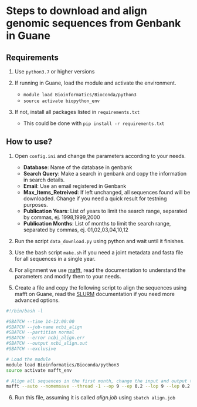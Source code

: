 # Steps to download and align genomic sequences from Genbank in Guane

## Requirements

1. Use `python3.7` or higher versions

2. If running in Guane, load the module and activate the environment.
    - `module load Bioinformatics/Bioconda/python3`
    - `source activate biopython_env`

2. If not, install all packages listed in `requirements.txt`
    - This could be done with `pip install -r requirements.txt`

## How to use?

1. Open `config.ini` and change the parameters according to your needs.
    - **Database**: Name of the database in genbank
    - **Search Query**: Make a search in genbank and copy the information in search details.
    - **Email**: Use an email registered in Genbank
    - **Max_Items_Retreived**: If left unchanged, all sequences found will be downloaded. Change if you need a quick result for testning purposes.
    - **Publication Years**: List of years to limit the search range, separated by commas, ej. 1998,1999,2000
    - **Publication Months**: List of months to limit the search range, separated by commas, ej. 01,02,03,04,10,12

2. Run the script `data_download.py` using python and wait until it finishes.

3. Use the bash script `make.sh` if you need a joint metadata and fasta file for all sequences in a single year.

4. For alignment we use [mafft](https://mafft.cbrc.jp/alignment/software/), read the documentation to understand the parameters and modify them to your needs.

5. Create a file and copy the following script to align the sequences using mafft on Guane, read the [SLURM](https://slurm.schedmd.com/sbatch.html) documentation if you need more advanced options.

```bash
#!/bin/bash -l

#SBATCH --time 14-12:00:00
#SBATCH --job-name ncbi_align
#SBATCH --partition normal
#SBATCH --error ncbi_align.err
#SBATCH --output ncbi_align.out
#SBATCH --exclusive

# Load the module
module load Bioinformatics/Bioconda/python3
source activate mafft_env

# Align all sequences in the first month, change the input and output to align other months
mafft --auto --nomemsave --thread -1 --op 9 --ep 0.2 --lop 9 --lep 0.2 --LEXP 0.45 01/sequences_clean.fasta > 01/alignment_clean.fasta

```

6. Run this file, assuming it is called *align.job* using `sbatch align.job`
